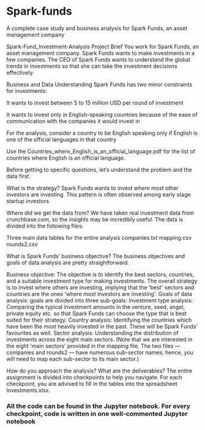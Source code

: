 # Spark-funds
A complete case study and business analysis for Spark Funds, an asset management company

Spark-Fund_Investment-Analysis
Project Brief You work for Spark Funds, an asset management company. Spark Funds wants to make investments in a few companies. The CEO of Spark Funds wants to understand the global trends in investments so that she can take the investment decisions effectively.

Business and Data Understanding Spark Funds has two minor constraints for investments:

It wants to invest between 5 to 15 million USD per round of investment

It wants to invest only in English-speaking countries because of the ease of communication with the companies it would invest in

For the analysis, consider a country to be English speaking only if English is one of the official languages in that country

Use the Countries_where_English_is_an_official_language.pdf for the list of countries where English is an official language.

Before getting to specific questions, let’s understand the problem and the data first.

What is the strategy?
Spark Funds wants to invest where most other investors are investing. This pattern is often observed among early stage startup investors.

Where did we get the data from?
We have taken real investment data from crunchbase.com, so the insights may be incredibly useful. The data is divided into the following files:

Three main data tables for the entire analysis companies.txt mapping.csv rounds2.csv

What is Spark Funds’ business objective?
The business objectives and goals of data analysis are pretty straightforward.

Business objective: The objective is to identify the best sectors, countries, and a suitable investment type for making investments. The overall strategy is to invest where others are investing, implying that the 'best' sectors and countries are the ones 'where most investors are investing'. Goals of data analysis: goals are divided into three sub-goals: Investment type analysis: Comparing the typical investment amounts in the venture, seed, angel, private equity etc. so that Spark Funds can choose the type that is best suited for their strategy. Country analysis: Identifying the countries which have been the most heavily invested in the past. These will be Spark Funds’ favourites as well. Sector analysis: Understanding the distribution of investments across the eight main sectors. (Note that we are interested in the eight 'main sectors' provided in the mapping file. The two files — companies and rounds2 — have numerous sub-sector names; hence, you will need to map each sub-sector to its main sector.)

How do you approach the analysis? What are the deliverables?
The entire assignment is divided into checkpoints to help you navigate. For each checkpoint, you are advised to fill in the tables into the spreadsheet Investments.xlsx.

### All the code can be found in the Jupyter notebook. For every checkpoint, code is written in one well-commented Jupyter notebook
